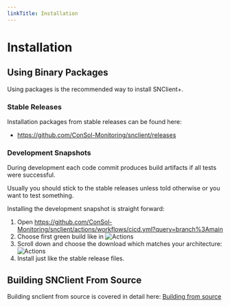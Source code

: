 ```yaml
---
linkTitle: Installation
---
```


# Installation

## Using Binary Packages

Using packages is the recommended way to install SNClient+.

### Stable Releases
Installation packages from stable releases can be found here:

- https://github.com/ConSol-Monitoring/snclient/releases

### Development Snapshots
During development each code commit produces build artifacts if all tests were
successful.

Usually you should stick to the stable releases unless told otherwise or you want
to test something.

Installing the development snapshot is straight forward:

1. Open https://github.com/ConSol-Monitoring/snclient/actions/workflows/cicd.yml?query=branch%3Amain
2. Choose first green build like in
	![Actions](actions.png "Choose latest green build")
3. Scroll down and choose the download which matches your architecture:
	![Actions](action_download.png "Choose download")
4. Install just like the stable release files.


## Building SNClient From Source

Building snclient from source is covered in detail here: [Building from source](build)
